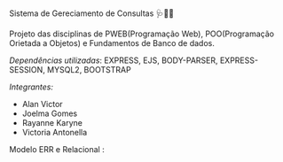 Sistema de Gereciamento de Consultas 🩺🧑‍⚕️

Projeto das disciplinas de PWEB(Programação Web), POO(Programação Orietada a Objetos) e Fundamentos de Banco de dados.

*Dependências utilizadas*: EXPRESS, EJS, BODY-PARSER, EXPRESS-SESSION, MYSQL2, BOOTSTRAP

*Integrantes:*
- Alan Victor
- Joelma Gomes
- Rayanne Karyne
- Victoria Antonella


Modelo ERR e Relacional :

